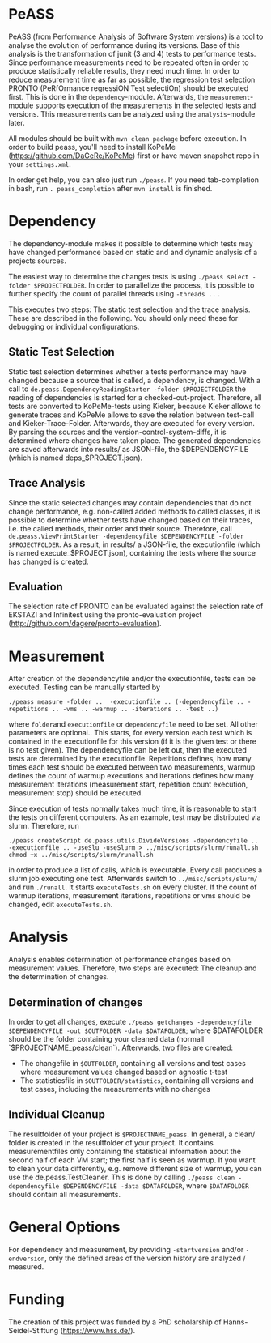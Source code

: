 PeASS
===================

PeASS (from Performance Analysis of Software System versions) is a tool to analyse the evolution of performance during its versions. Base of this analysis is the transformation of junit (3 and 4) tests to performance tests. Since performance measurements need to be repeated often in order to produce statistically reliable results, they need much time. In order to reduce measurement time as far as possible, the regression test selection PRONTO (PeRfOrmance regressiON Test selectiOn) should be executed first. This is done in the `dependency`-module. Afterwards, the `measurement`-module supports execution of the measurements in the selected tests and versions. This measurements can be analyzed using the `analysis`-module later.

All modules should be built with `mvn clean package` before execution. In order to build peass, you'll need to install KoPeMe (https://github.com/DaGeRe/KoPeMe) first or have maven snapshot repo in your `settings.xml`.

In order get help, you can also just run `./peass`. If you need tab-completion in bash, run `. peass_completion` after `mvn install` is finished.

# Dependency

The dependency-module makes it possible to determine which tests may have changed performance based on static and and dynamic analysis of a projects sources. 

The easiest way to determine the changes tests is using `./peass select -folder $PROJECTFOLDER`. In order to parallelize the process, it is possible to further specify the count of parallel threads using `-threads ..` . 

This executes two steps: The static test selection and the trace analysis. These are described in the following. You should only need these for debugging or individual configurations.

## Static Test Selection

Static test selection determines whether a tests performance may have changed because a source that is called, a dependency, is changed. With a call to `de.peass.DependencyReadingStarter -folder $PROJECTFOLDER` the reading of dependencies is started for a checked-out-project. Therefore, all tests are converted to KoPeMe-tests using Kieker, because Kieker allows to generate traces and KoPeMe allows to save the relation between test-call and Kieker-Trace-Folder. Afterwards, they are executed for every version. By parsing the sources and the version-control-system-diffs, it is determined where changes have taken place. The generated dependencies are saved afterwards into results/ as JSON-file, the $DEPENDENCYFILE (which is named deps_$PROJECT.json).

## Trace Analysis

Since the static selected changes may contain dependencies that do not change performance, e.g. non-called added methods to called classes, it is possible to determine whether tests have changed based on their traces, i.e. the called methods, their order and their source. Therefore, call `de.peass.ViewPrintStarter -dependencyfile $DEPENDENCYFILE -folder $PROJECTFOLDER`. As a result, in results/ a JSON-file, the executionfile (which is named execute_$PROJECT.json), containing the tests where the source has changed is created.

## Evaluation

The selection rate of PRONTO can be evaluated against the selection rate of EKSTAZI and Infinitest using the pronto-evaluation project (http://github.com/dagere/pronto-evaluation).

# Measurement

After creation of the dependencyfile and/or the executionfile, tests can be executed. Testing can be manually started by 

`./peass measure -folder ..  -executionfile .. (-dependencyfile .. -repetitions .. -vms .. -warmup .. -iterations .. -test ..)`

where `folder`and `executionfile` or `dependencyfile` need to be set. All other parameters are optional.. This starts, for every version each test which is contained in the executionfile for this version (if it is the given test or there is no test given). The dependencyfile can be left out, then the executed tests are determined by the executionfile. Repetitions defines, how many times each test should be executed between two measurements, warmup defines the count of warmup executions and iterations defines how many measurement iterations (measurement start, repetition count execution, measurement stop) should be executed.

Since execution of tests normally takes much time, it is reasonable to start the tests on different computers. As an example, test may be distributed via slurm. Therefore, run

`./peass createScript de.peass.utils.DivideVersions -dependencyfile .. -executionfile .. -useSlu -useSlurm > ../misc/scripts/slurm/runall.sh`
`chmod +x ../misc/scripts/slurm/runall.sh`

in order to produce a list of calls, which is executable. Every call produces a slurm job executing one test. Afterwards switch to `../misc/scripts/slurm/` and run `./runall`. It starts `executeTests.sh` on every cluster. If the count of warmup iterations, measurement iterations, repetitions or vms should be changed, edit `executeTests.sh`. 

# Analysis

Analysis enables determination of performance changes based on measurement values. Therefore, two steps are executed: The cleanup and the determination of changes.

## Determination of changes

In order to get all changes, execute `./peass getchanges -dependencyfile $DEPENDENCYFILE -out $OUTFOLDER -data $DATAFOLDER`; where $DATAFOLDER should be the folder containing your cleaned data (normall `$PROJECTNAME_peass/clean`). Afterwards, two files are created:
- The changefile in `$OUTFOLDER`, containing all versions and test cases where measurement values changed based on agnostic t-test
- The statisticsfils in `$OUTFOLDER/statistics`, containing all versions and test cases, including the measurements with no changes

## Individual Cleanup

The resultfolder of your project is `$PROJECTNAME_peass`. In general, a clean/ folder is created in the resultfolder of your project. It contains measurementfiles only containing the statistical information about the second half of each VM start; the first half is seen as warmup. If you want to clean your data differently, e.g. remove different size of warmup, you can use the de.peass.TestCleaner. This is done by calling `./peass clean -dependencyfile $DEPENDENCYFILE -data $DATAFOLDER`, where `$DATAFOLDER` should contain all measurements.

# General Options

For dependency and measurement, by providing `-startversion` and/or `-endversion`, only the defined areas of the version history are analyzed / measured.

# Funding

The creation of this project was funded by a PhD scholarship of Hanns-Seidel-Stiftung (https://www.hss.de/).
